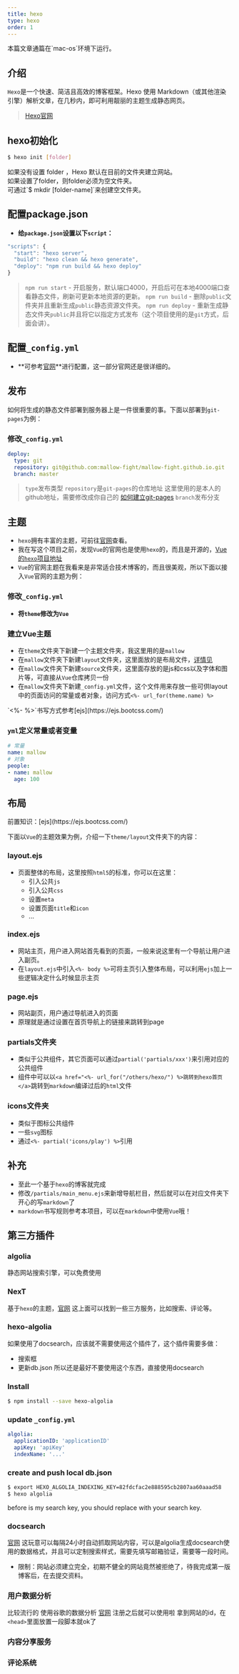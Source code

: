 ```yaml
---
title: hexo
type: hexo
order: 1
---
```



<p class="tip">本篇文章通篇在`mac-os`环境下运行。</p>

## 介绍

`Hexo`是一个快速、简洁且高效的博客框架。Hexo 使用 Markdown（或其他渲染引擎）解析文章，在几秒内，即可利用靓丽的主题生成静态网页。
>[Hexo官网](https://hexo.io/zh-cn/docs/index.html)

## hexo初始化

```bash
$ hexo init [folder]
```

<p class="tip">如果没有设置 folder ，Hexo 默认在目前的文件夹建立网站。</br>如果设置了folder，则folder必须为空文件夹。</br>可通过`$ mkdir [folder-name]`来创建空文件夹。

## 配置package.json

- **给`package.json`设置以下`script`：**
```js
"scripts": {
  "start": "hexo server",
  "build": "hexo clean && hexo generate",
  "deploy": "npm run build && hexo deploy"
}
```
> `npm run start` - 开启服务，默认端口4000，开启后可在本地4000端口查看静态文件，刷新可更新本地资源的更新。
> `npm run build` - 删除`public`文件夹并且重新生成`public`静态资源文件夹。
> `npm run deploy` - 重新生成静态文件夹`public`并且将它以指定方式发布（这个项目使用的是`git`方式，后面会讲）。

## 配置`_config.yml`

- **可参考[官网](https://hexo.io/zh-cn/docs/configuration.html)**进行配置，这一部分官网还是很详细的。

## 发布

如何将生成的静态文件部署到服务器上是一件很重要的事。下面以部署到`git-pages`为例：

### 修改`_config.yml`

```yml
deploy:
  type: git
  repository: git@github.com:mallow-fight/mallow-fight.github.io.git
  branch: master
```
> `type`发布类型
> `repository`是`git-pages`的仓库地址
> 这里使用的是本人的github地址，需要修改成你自己的
> [如何建立git-pages](https://pages.github.com/)
> `branch`发布分支

## 主题

- `hexo`拥有丰富的主题，可前往[官网](https://hexo.io/themes/)查看。
- 我在写这个项目之前，发现`Vue`的官网也是使用`hexo`的，而且是开源的，[Vue的`hexo`项目地址](https://github.com/vuejs/cn.vuejs.org)
- `Vue`的官网主题在我看来是非常适合技术博客的，而且很美观，所以下面以接入`Vue`官网的主题为例：

### 修改`_config.yml`

- **将`theme`修改为`Vue`**

### 建立Vue主题

- 在`theme`文件夹下新建一个主题文件夹，我这里用的是`mallow`
- 在`mallow`文件夹下新建`layout`文件夹，这里面放的是布局文件，[详情见](/layout.html)
- 在`mallow`文件夹下新建`source`文件夹，这里面存放的是js和css以及字体和图片等，可直接从`Vue`仓库拷贝一份
- 在`mallow`文件夹下新建`_config.yml`文件，这个文件用来存放一些可供layout中的页面访问的常量或者对象，访问方式`<%- url_for(theme.name) %>`
<p class="tip">`<%- %>`书写方式参考[ejs](https://ejs.bootcss.com/)</p>

### `yml`定义常量或者变量

```yml
# 常量
name: mallow
# 对象
people:
- name: mallow
  age: 100
```

## 布局

<p class="tip">前置知识：[ejs](https://ejs.bootcss.com/)</p>

下面以`Vue`的主题效果为例，介绍一下`theme/layout`文件夹下的内容：

### layout.ejs

- 页面整体的布局，这里按照`html5`的标准，你可以在这里：
  - 引入公共`js`
  - 引入公共`css`
  - 设置`meta`
  - 设置页面`title`和`icon`
  - ...

### index.ejs

- 网站主页，用户进入网站首先看到的页面，一般来说这里有一个导航让用户进入副页。
- 在`layout.ejs`中引入`<%- body %>`可将主页引入整体布局，可以利用`ejs`加上一些逻辑决定什么时候显示主页

### page.ejs

- 网站副页，用户通过导航进入的页面
- 原理就是通过设置在首页导航上的链接来跳转到page

### partials文件夹

- 类似于公共组件，其它页面可以通过`partial('partials/xxx')`来引用对应的公共组件
- 组件中可以以`<a href="<%- url_for("/others/hexo/") %>跳转到hexo首页</a>`跳转到`markdown`编译过后的`html`文件

### icons文件夹

- 类似于图标公共组件
- 一些`svg`图标
- 通过`<%- partial('icons/play') %>`引用

## 补充

- 至此一个基于`hexo`的博客就完成
- 修改`/partials/main_menu.ejs`来新增导航栏目，然后就可以在对应文件夹下开心的写`markdown`了
- `markdown`书写规则参考本项目，可以在`markdown`中使用`Vue`哦！

## 第三方插件

### algolia

静态网站搜索引擎，可以免费使用

### NexT

基于`hexo`的主题，[官网](https://theme-next.iissnan.com/getting-started.html)
这上面可以找到一些三方服务，比如搜索、评论等。

### hexo-algolia

如果使用了docsearch，应该就不需要使用这个插件了，这个插件需要多做：
  - 搜索框
  - 更新db.json
所以还是最好不要使用这个东西，直接使用docsearch

### Install

```bash
$ npm install --save hexo-algolia
```

### update `_config.yml`

```yml
algolia:
  applicationID: 'applicationID'
  apiKey: 'apiKey'
  indexName: '...'
```

### create and push local db.json

```bash
$ export HEXO_ALGOLIA_INDEXING_KEY=82fdcfac2e888595cb2807aa60aaad58
$ hexo algolia
```

<p class="tip">before is my search key, you should replace with your search key.</p>

### docsearch

[官网](https://community.algolia.com/docsearch/)
这玩意可以每隔24小时自动抓取网站内容，可以是algolia生成docsearch使用的数据格式，并且可以定制搜索样式，需要先填写邮箱验证，需要等一段时间。
- 限制：网站必须建立完全，初期不健全的网站竟然被拒绝了，待我完成第一版博客后，在去提交资料。

### 用户数据分析

比较流行的
使用谷歌的数据分析
[官网](https://analytics.google.com/)
注册之后就可以使用啦
拿到网站的id，在`<head>`里面放置一段脚本就ok了

### 内容分享服务

### 评论系统